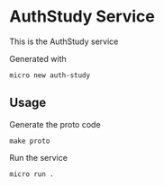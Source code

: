 # AuthStudy Service

This is the AuthStudy service

Generated with

```
micro new auth-study
```

## Usage

Generate the proto code

```
make proto
```

Run the service

```
micro run .
```